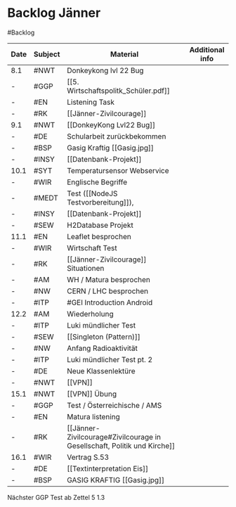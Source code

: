 # Backlog Jänner
#Backlog

| Date | Subject | Material | Additional info |
| ---- | ---- | ---- | ---- |
| 8.1 | #NWT | Donkeykong lvl 22 Bug |  |
| - | #GGP | [[5. Wirtschaftspolitk_Schüler.pdf]] |  |
| - | #EN | Listening Task |  |
| - | #RK | [[Jänner-Zivilcourage]] |  |
| 9.1 | #NWT | [[DonkeyKong Lvl22 Bug]] |  |
| - | #DE | Schularbeit zurückbekommen |  |
| - | #BSP | Gasig Kraftig [[Gasig.jpg]] |  |
| - | #INSY | [[Datenbank-Projekt]] |  |
| 10.1 | #SYT | Temperatursensor Webservice |  |
| - | #WIR | Englische Begriffe |  |
| - | #MEDT | Test ([[NodeJS Testvorbereitung]]), |  |
| - | #INSY | [[Datenbank-Projekt]] |  |
| - | #SEW | H2Database Projekt |  |
| 11.1 | #EN | Leaflet besprochen |  |
| - | #WIR | Wirtschaft Test |  |
| - | #RK | [[Jänner-Zivilcourage]] Situationen |  |
| - | #AM | WH / Matura besprochen |  |
| - | #NW | CERN / LHC besprochen |  |
| - | #ITP | #GEI Introduction Android |  |
| 12.2 | #AM | Wiederholung |  |
| - | #ITP | Luki mündlicher Test |  |
| - | #SEW | [[Singleton (Pattern)]] |  |
| - | #NW | Anfang Radioaktivität |  |
| - | #ITP | Luki mündlicher Test pt. 2 |  |
| - | #DE | Neue Klassenlektüre |  |
| - | #NWT | [[VPN]] |  |
| 15.1 | #NWT | [[VPN]] Übung |  |
| - | #GGP | Test / Österreichische / AMS |  |
| - | #EN | Matura listening |  |
| - | #RK | [[Jänner-Zivilcourage#Zivilcourage in Gesellschaft, Politik und Kirche]] |  |
| 16.1 | #WIR | Vertrag S.53 |  |
| - | #DE | [[Textinterpretation Eis]] |  |
| - | #BSP  | GASIG KRAFTIG [[Gasig.jpg]] |  |

Nächster GGP Test ab
Zettel 5 1.3